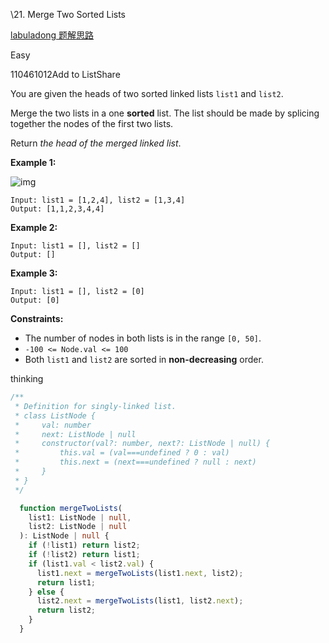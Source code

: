 \21. Merge Two Sorted Lists

[labuladong 题解](https://labuladong.gitee.io/plugin-v3/?qno=21&target=gitee&_=1646636510202)[思路](https://leetcode.com/problems/merge-two-sorted-lists/#)

Easy

110461012Add to ListShare

You are given the heads of two sorted linked lists `list1` and `list2`.

Merge the two lists in a one **sorted** list. The list should be made by splicing together the nodes of the first two lists.

Return *the head of the merged linked list*.

 

**Example 1:**

![img](https://assets.leetcode.com/uploads/2020/10/03/merge_ex1.jpg)

```
Input: list1 = [1,2,4], list2 = [1,3,4]
Output: [1,1,2,3,4,4]
```

**Example 2:**

```
Input: list1 = [], list2 = []
Output: []
```

**Example 3:**

```
Input: list1 = [], list2 = [0]
Output: [0]
```

 

**Constraints:**

- The number of nodes in both lists is in the range `[0, 50]`.
- `-100 <= Node.val <= 100`
- Both `list1` and `list2` are sorted in **non-decreasing** order.

thinking

```typescript
/**
 * Definition for singly-linked list.
 * class ListNode {
 *     val: number
 *     next: ListNode | null
 *     constructor(val?: number, next?: ListNode | null) {
 *         this.val = (val===undefined ? 0 : val)
 *         this.next = (next===undefined ? null : next)
 *     }
 * }
 */

  function mergeTwoLists(
    list1: ListNode | null,
    list2: ListNode | null
  ): ListNode | null {
    if (!list1) return list2;
    if (!list2) return list1;
    if (list1.val < list2.val) {
      list1.next = mergeTwoLists(list1.next, list2);
      return list1;
    } else {
      list2.next = mergeTwoLists(list1, list2.next);
      return list2;
    }
  }
```

